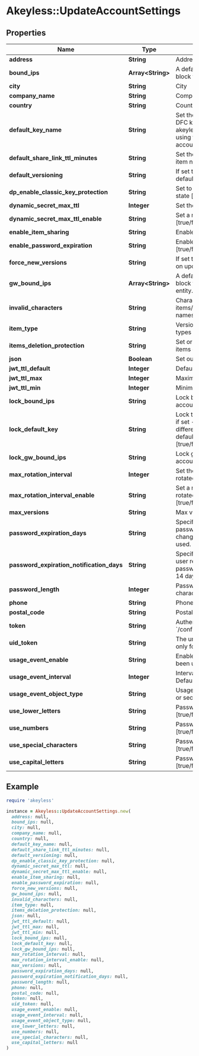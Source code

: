 # Akeyless::UpdateAccountSettings

## Properties

| Name | Type | Description | Notes |
| ---- | ---- | ----------- | ----- |
| **address** | **String** | Address | [optional] |
| **bound_ips** | **Array&lt;String&gt;** | A default list of comma-separated CIDR block that are allowed to authenticate. | [optional] |
| **city** | **String** | City | [optional] |
| **company_name** | **String** | Company name | [optional] |
| **country** | **String** | Country | [optional] |
| **default_key_name** | **String** | Set the account default key based on the DFC key name. Use \&quot;set-original-akeyless-default-key\&quot; to revert to using the original default key of the account. | [optional] |
| **default_share_link_ttl_minutes** | **String** | Set the default ttl in minutes for sharing item number between 60 and 43200 | [optional] |
| **default_versioning** | **String** | If set to true, new versions is enabled by default | [optional] |
| **dp_enable_classic_key_protection** | **String** | Set to update protection with classic keys state [true/false] | [optional] |
| **dynamic_secret_max_ttl** | **Integer** | Set the maximum ttl for dynamic secrets | [optional] |
| **dynamic_secret_max_ttl_enable** | **String** | Set a maximum ttl for dynamic secrets [true/false] | [optional] |
| **enable_item_sharing** | **String** | Enable sharing items [true/false] | [optional] |
| **enable_password_expiration** | **String** | Enable password expiration policy [true/false] | [optional] |
| **force_new_versions** | **String** | If set to true, new version will be created on update | [optional] |
| **gw_bound_ips** | **Array&lt;String&gt;** | A default list of comma-separated CIDR block that acts as a trusted Gateway entity. | [optional] |
| **invalid_characters** | **String** | Characters that cannot be used for items/targets/roles/auths/event_forwarder names. Empty string will enforce nothing. | [optional][default to &#39;notReceivedInvalidCharacter&#39;] |
| **item_type** | **String** | VersionSettingsObjectType defines object types for account version settings | [optional] |
| **items_deletion_protection** | **String** | Set or unset the default behaviour of items deletion protection [true/false] | [optional] |
| **json** | **Boolean** | Set output format to JSON | [optional][default to false] |
| **jwt_ttl_default** | **Integer** | Default ttl | [optional] |
| **jwt_ttl_max** | **Integer** | Maximum ttl | [optional] |
| **jwt_ttl_min** | **Integer** | Minimum ttl | [optional] |
| **lock_bound_ips** | **String** | Lock bound-ips setting globally in the account. | [optional] |
| **lock_default_key** | **String** | Lock the account&#39;s default protection key, if set - users will not be able to use a different protection key, relevant only if default-key-name is configured [true/false] | [optional] |
| **lock_gw_bound_ips** | **String** | Lock gw-bound-ips setting in the account. | [optional] |
| **max_rotation_interval** | **Integer** | Set the maximum rotation interval for rotated secrets auto rotation settings | [optional] |
| **max_rotation_interval_enable** | **String** | Set a maximum rotation interval for rotated secrets auto rotation settings [true/false] | [optional] |
| **max_versions** | **String** | Max versions | [optional] |
| **password_expiration_days** | **String** | Specifies the number of days that a password is valid before it must be changed. A default value of 90 days is used. | [optional] |
| **password_expiration_notification_days** | **String** | Specifies the number of days before a user receives notification that their password will expire. A default value of 14 days is used. | [optional] |
| **password_length** | **Integer** | Password length between 5 - to 50 characters | [optional] |
| **phone** | **String** | Phone number | [optional] |
| **postal_code** | **String** | Postal code | [optional] |
| **token** | **String** | Authentication token (see &#x60;/auth&#x60; and &#x60;/configure&#x60;) | [optional] |
| **uid_token** | **String** | The universal identity token, Required only for universal_identity authentication | [optional] |
| **usage_event_enable** | **String** | Enable event for objects that have not been used or changed [true/false] | [optional] |
| **usage_event_interval** | **Integer** | Interval by days for unused objects. Default and minimum interval is 90 days | [optional] |
| **usage_event_object_type** | **String** | Usage event is supported for auth method or secrets-and-keys [auth/item] | [optional] |
| **use_lower_letters** | **String** | Password must contain lower case letters [true/false] | [optional] |
| **use_numbers** | **String** | Password must contain numbers [true/false] | [optional] |
| **use_special_characters** | **String** | Password must contain special characters [true/false] | [optional] |
| **use_capital_letters** | **String** | Password must contain capital letters [true/false] | [optional] |

## Example

```ruby
require 'akeyless'

instance = Akeyless::UpdateAccountSettings.new(
  address: null,
  bound_ips: null,
  city: null,
  company_name: null,
  country: null,
  default_key_name: null,
  default_share_link_ttl_minutes: null,
  default_versioning: null,
  dp_enable_classic_key_protection: null,
  dynamic_secret_max_ttl: null,
  dynamic_secret_max_ttl_enable: null,
  enable_item_sharing: null,
  enable_password_expiration: null,
  force_new_versions: null,
  gw_bound_ips: null,
  invalid_characters: null,
  item_type: null,
  items_deletion_protection: null,
  json: null,
  jwt_ttl_default: null,
  jwt_ttl_max: null,
  jwt_ttl_min: null,
  lock_bound_ips: null,
  lock_default_key: null,
  lock_gw_bound_ips: null,
  max_rotation_interval: null,
  max_rotation_interval_enable: null,
  max_versions: null,
  password_expiration_days: null,
  password_expiration_notification_days: null,
  password_length: null,
  phone: null,
  postal_code: null,
  token: null,
  uid_token: null,
  usage_event_enable: null,
  usage_event_interval: null,
  usage_event_object_type: null,
  use_lower_letters: null,
  use_numbers: null,
  use_special_characters: null,
  use_capital_letters: null
)
```


